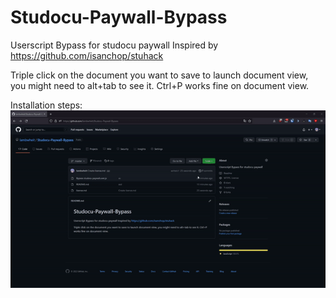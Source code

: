 # Studocu-Paywall-Bypass
Userscript Bypass for studocu paywall
Inspired by https://github.com/isanchop/stuhack

Triple click on the document you want to save to launch document view, you might need to alt+tab to see it.
Ctrl+P works fine on document view.

Installation steps:
![](https://github.com/lambwheit/Studocu-Paywall-Bypass/blob/master/installationSteps.gif)
